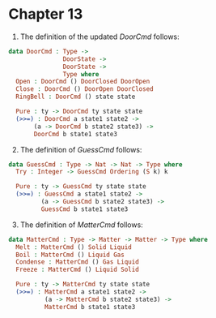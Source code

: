 # Chapter 13
1. The definition of the updated *DoorCmd* follows:
```idris
data DoorCmd : Type -> 
               DoorState ->
               DoorState ->
               Type where
  Open : DoorCmd () DoorClosed DoorOpen
  Close : DoorCmd () DoorOpen DoorClosed
  RingBell : DoorCmd () state state

  Pure : ty -> DoorCmd ty state state
  (>>=) : DoorCmd a state1 state2 ->
       (a -> DoorCmd b state2 state3) ->
       DoorCmd b state1 state3
```
2. The definition of *GuessCmd* follows:
```idris
data GuessCmd : Type -> Nat -> Nat -> Type where
  Try : Integer -> GuessCmd Ordering (S k) k

  Pure : ty -> GuessCmd ty state state
  (>>=) : GuessCmd a state1 state2 ->
         (a -> GuessCmd b state2 state3) ->
         GuessCmd b state1 state3
```
3. The definition of *MatterCmd* follows:
```idris
data MatterCmd : Type -> Matter -> Matter -> Type where
  Melt : MatterCmd () Solid Liquid
  Boil : MatterCmd () Liquid Gas
  Condense : MatterCmd () Gas Liquid
  Freeze : MatterCmd () Liquid Solid

  Pure : ty -> MatterCmd ty state state
  (>>=) : MatterCmd a state1 state2 ->
          (a -> MatterCmd b state2 state3) ->
          MatterCmd b state1 state3
```
